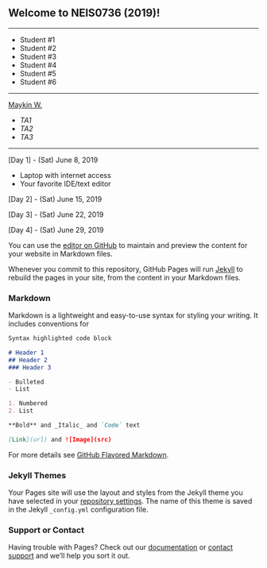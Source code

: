 ## Welcome to NEIS0736 (2019)!

---

* Student #1
* Student #2
* Student #3
* Student #4
* Student #5
* Student #6

---

[Maykin W.](https://gitlab.com/NEIS0736/2019/wikis/Maykin-Warasart)
* *TA1*
* *TA2*
* *TA3*

---

[Day 1] - (Sat) June 8, 2019
*  Laptop with internet access
*  Your favorite IDE/text editor

[Day 2] - (Sat) June 15, 2019

[Day 3] - (Sat) June 22, 2019

[Day 4] - (Sat) June 29, 2019



You can use the [editor on GitHub](https://github.com/NEIS0736/NEIS0736.github.io/edit/master/README.md) to maintain and preview the content for your website in Markdown files.

Whenever you commit to this repository, GitHub Pages will run [Jekyll](https://jekyllrb.com/) to rebuild the pages in your site, from the content in your Markdown files.

### Markdown

Markdown is a lightweight and easy-to-use syntax for styling your writing. It includes conventions for

```markdown
Syntax highlighted code block

# Header 1
## Header 2
### Header 3

- Bulleted
- List

1. Numbered
2. List

**Bold** and _Italic_ and `Code` text

[Link](url) and ![Image](src)
```

For more details see [GitHub Flavored Markdown](https://guides.github.com/features/mastering-markdown/).

### Jekyll Themes

Your Pages site will use the layout and styles from the Jekyll theme you have selected in your [repository settings](https://github.com/NEIS0736/NEIS0736.github.io/settings). The name of this theme is saved in the Jekyll `_config.yml` configuration file.

### Support or Contact

Having trouble with Pages? Check out our [documentation](https://help.github.com/categories/github-pages-basics/) or [contact support](https://github.com/contact) and we’ll help you sort it out.
